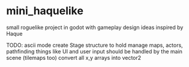 # mini_haquelike

small roguelike project in godot with gameplay design ideas inspired by Haque

TODO:
ascii mode
create Stage structure to hold manage maps, actors, pathfinding
things like UI and user input should be handled by the main scene (tilemaps too)
convert all x,y arrays into vector2
